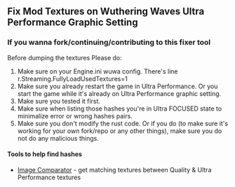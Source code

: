 ## Fix Mod Textures on Wuthering Waves Ultra Performance Graphic Setting
### If you wanna fork/continuing/contributing to this fixer tool
Before dumping the textures
Please do:
1. Make sure on your Engine.ini wuwa config. There's line r.Streaming.FullyLoadUsedTextures=1
2. Make sure you already restart the game in Ultra Performance. Or you start the game while it's already on Ultra Performance graphic setting.
3. Make sure you tested it first.
4. Make sure when listing those hashes you're in Ultra FOCUSED state to minimalize error or wrong hashes pairs.
5. Make sure you don't modify the rust code. Or if you do (to make sure it's working for your own fork/repo or any other things), make sure you do not do any malicious things.

#### Tools to help find hashes
- [Image Comparator](https://github.com/Aglglg/Image-Comparator) - get matching textures between Quality & Ultra Performance textures
